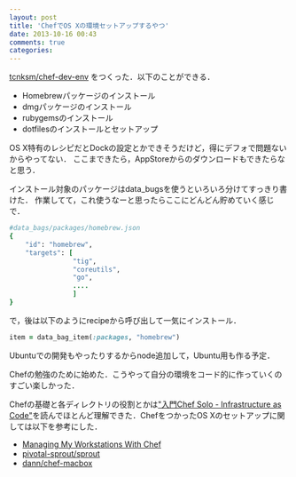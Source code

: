 ```yaml
---
layout: post
title: 'ChefでOS Xの環境セットアップするやつ'
date: 2013-10-16 00:43
comments: true
categories: 
---
```


[tcnksm/chef-dev-env](https://github.com/tcnksm/chef-dev-env) をつくった．以下のことができる．

- Homebrewパッケージのインストール
- dmgパッケージのインストール
- rubygemsのインストール
- dotfilesのインストールとセットアップ

OS X特有のレシピだとDockの設定とかできそうだけど，得にデフォで問題ないからやってない．
ここまできたら，AppStoreからのダウンロードもできたらなと思う．

インストール対象のパッケージはdata_bugsを使うといろいろ分けてすっきり書けた．
作業してて，これ使うなーと思ったらここにどんどん貯めていく感じで．

``` ruby
#data_bags/packages/homebrew.json
{
    "id": "homebrew",
    "targets": [
                "tig",
                "coreutils",
                "go",
                ....
                ]
}
```

で，後は以下のようにrecipeから呼び出して一気にインストール．

``` ruby
item = data_bag_item(:packages, "homebrew")
```

Ubuntuでの開発もやったりするからnode追加して，Ubuntu用も作る予定．

Chefの勉強のために始めた．こうやって自分の環境をコード的に作っていくのすごい楽しかった．

Chefの基礎と各ディレクトリの役割とかは["入門Chef Solo - Infrastructure as Code"](http://www.amazon.co.jp/%E5%85%A5%E9%96%80Chef-Solo-Infrastructure-as-Code-ebook/dp/B00BSPH158)を読んでほとんど理解できた．ChefをつかったOS Xのセットアップに関しては以下を参考にした．

- [Managing My Workstations With Chef](http://jtimberman.housepub.org/blog/2011/04/03/managing-my-workstations-with-chef/)
- [pivotal-sprout/sprout](https://github.com/pivotal-sprout/sprout)
- [dann/chef-macbox](https://github.com/dann/chef-macbox)





